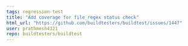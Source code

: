 ```yaml
---
tags: regression-test
title: "Add coverage for file_regex status check"
html_url: "https://github.com/buildtesters/buildtest/issues/1447"
user: prathmesh4321
repo: buildtesters/buildtest
---
```



